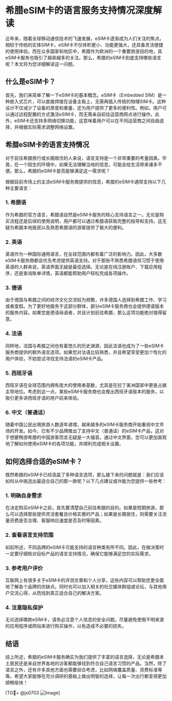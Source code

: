 # 希腊eSIM卡的语言服务支持情况深度解读

近年来，随着全球移动通信技术的飞速发展，eSIM卡逐渐成为人们关注的焦点。相较于传统的实体SIM卡，eSIM卡不仅体积更小、功能更强大，还具备灵活便捷的使用体验。而在众多国家和地区中，希腊作为欧洲的一个重要旅游目的地，其eSIM卡服务也吸引了越来越多的关注。那么，希腊的eSIM卡到底支持哪些语言呢？本文将为您详细解读这一问题。

## 什么是eSIM卡？

首先，我们来简单了解一下eSIM卡的基本概念。eSIM卡（Embedded SIM）是一种嵌入式芯片，可以直接焊接在设备主板上，无需再插入传统的物理SIM卡。这种设计不仅减少了设备的厚度和重量，还为用户提供了更多的便利性。例如，用户可以通过远程配置的方式激活eSIM卡，而无需亲自前往运营商网点进行操作。此外，eSIM卡还支持多网络切换功能，这意味着用户可以在不同运营商之间自由选择，并根据实际需求调整网络设置。

## 希腊eSIM卡的语言支持情况

对于前往希腊旅行或长期居住的人来说，语言支持是一个非常重要的考量因素。毕竟，在一个陌生的环境中，如果无法理解当地的信息，可能会给生活带来诸多不便。那么，希腊的eSIM卡是否能够满足这一需求呢？

根据目前市场上的主流eSIM卡服务商提供的信息，希腊的eSIM卡通常支持以下几种主要语言：

### 1. 希腊语
作为希腊的官方语言，希腊语自然是eSIM卡服务的核心支持语言之一。无论是购买流程还是后续的使用说明，用户都可以通过希腊语获取完整的指导和支持。这无疑为希腊本地居民以及熟悉希腊语的游客提供了极大的便利。

### 2. 英语
英语作为一种国际通用语言，在全球范围内都有着广泛的影响力。因此，大多数eSIM卡服务商都会优先考虑提供英语支持。对于那些不熟悉希腊语但习惯于使用英语的人群来说，英语界面无疑是最佳选择。无论是在线注册账户、下载应用程序，还是查询账单详情，英语都能帮助用户轻松完成各项操作。

### 3. 德语
由于德国与希腊之间的经济文化交流较为频繁，许多德国人选择到希腊工作、学习或者度假。为了更好地服务于这部分群体，部分eSIM卡服务商也会提供德语版本的服务内容。如果您是德语母语者，并且计划前往希腊，那么这项功能绝对值得留意。

### 4. 法语
同样地，法国与希腊之间也有着悠久的历史渊源，因此法语也成为了一些eSIM卡服务商提供的额外语言选项。如果您对法语比较熟悉，并且希望享受更加个性化的用户体验，不妨尝试寻找支持法语的eSIM卡产品。

### 5. 西班牙语
西班牙语在全球范围内拥有庞大的使用者基数，尤其是在拉丁美洲国家中更是占据主导地位。考虑到这一点，某些eSIM卡服务商也会推出西班牙语版本的服务，以吸引更多讲西班牙语的用户前来体验。

### 6. 中文（普通话）
随着中国公民出境旅游人数逐年递增，越来越多的eSIM卡服务商开始重视中文市场的开发。如今，已有不少品牌推出了支持中文（普通话）的eSIM卡产品，这对于想要畅游希腊的中国游客而言无疑是一大福音。通过中文界面，您可以更加直观地了解如何使用eSIM卡的各项功能，并顺利完成相关设置。

## 如何选择合适的eSIM卡？

既然希腊的eSIM卡已经涵盖了多种语言选项，那么接下来的问题就是：我们应该如何从中挑选出最适合自己的那一款呢？以下几点建议或许能为您提供一些参考：

### 1. 明确自身需求
在决定购买eSIM卡之前，首先要清楚自己前往希腊的目的。如果是短期旅游，那么可以选择那些提供灵活套餐且价格实惠的产品；如果是长期居住，则需要关注流量资费是否合理、客服响应速度是否及时等因素。

### 2. 查看语言支持范围
如前所述，不同品牌的eSIM卡可能支持的语言种类有所不同。因此，在做决策时一定要仔细核对目标产品的语言支持情况，确保它能够满足您的实际需求。

### 3. 参考用户评价
互联网上有很多关于eSIM卡的评测文章和个人分享，这些内容可以帮助您更全面地了解各个品牌的优缺点。同时也可以加入相关的社交媒体群组或论坛，与其他用户交流心得，从而找到真正适合自己的解决方案。

### 4. 注意隐私保护
无论选择哪款eSIM卡，请务必注意个人信息的安全问题。尽量避免使用不明来源的应用程序或网站来进行购买操作，以免造成不必要的损失。

## 结语

综上所述，希腊的eSIM卡服务确实为我们提供了丰富的语言选择，无论是希腊本土居民还是来自世界各地的访客都能够找到符合自己语言习惯的产品。当然，除了语言之外，还有许多其他方面也需要综合考虑，比如网络覆盖质量、资费标准等等。希望大家能够在充分调研的基础上做出明智的选择，让每一次出行都变得更加顺畅愉快！

[TG💪+ @jx0703 ![Image](https://github.com/user-attachments/assets/dbca1d08-cadb-493c-b0ec-ad6f7a83f270)]